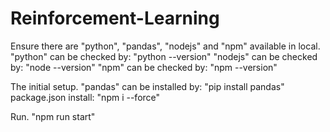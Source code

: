 # Reinforcement-Learning
Ensure there are "python", "pandas", "nodejs" and "npm" available in local.
"python" can be checked by: "python --version"
"nodejs" can be checked by: "node --version"
"npm" can be checked by: "npm --version"

The initial setup.
"pandas" can be installed by: "pip install pandas"
package.json install: "npm i --force"

Run.
"npm run start"
